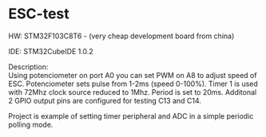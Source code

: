 # ESC-test

HW: STM32F103C8T6 - (very cheap development board from china) 

IDE: STM32CubeIDE 1.0.2

Description:  
Using potenciometer on port A0 you can set PWM on A8 to adjust speed of ESC. Potenciometer sets pulse from 1-2ms (speed 0-100%).
Timer 1 is used with 72Mhz clock source reduced to 1Mhz. Period is set to 20ms.
Additonal 2 GPIO output pins are configured for testing C13 and C14.

Project is example of setting timer peripheral and ADC in a simple periodic polling mode. 
